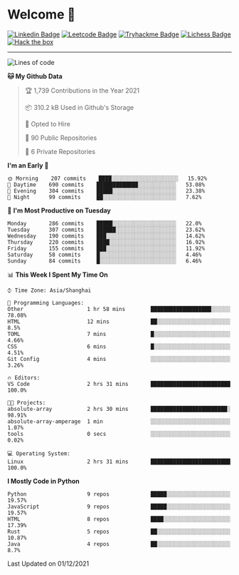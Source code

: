 # Welcome 👋

[![Linkedin Badge](https://img.shields.io/badge/-PedroTorres-blue?style=flat-square&logo=Linkedin&logoColor=white&link=https://www.linkedin.com/in/PedroTorres/)](https://www.linkedin.com/in/pedro-torres-cruz/)
[![Leetcode Badge](https://img.shields.io/badge/profile-leetcode-green)](https://leetcode.com/corfucinas/)
[![Tryhackme Badge](https://img.shields.io/badge/profile-tryhackme-blue)](https://tryhackme.com/p/Corfucinas/)
[![Lichess Badge](https://img.shields.io/badge/challenge_me-lichess-yellow)](https://lichess.org/@/Corfucinas)
[![Hack the box](https://img.shields.io/badge/hack_the_box-profile-red)](https://www.hackthebox.eu/profile/375826)

---

<!--START_SECTION:waka-->
![Lines of code](https://img.shields.io/badge/From%20Hello%20World%20I%27ve%20Written-1.6%20million%20lines%20of%20code-blue)

**🐱 My Github Data** 

> 🏆 1,739 Contributions in the Year 2021
 > 
> 📦 310.2 kB Used in Github's Storage 
 > 
> 💼 Opted to Hire
 > 
> 📜 90 Public Repositories 
 > 
> 🔑 6 Private Repositories  
 > 
**I'm an Early 🐤** 

```text
🌞 Morning    207 commits    ████░░░░░░░░░░░░░░░░░░░░░   15.92% 
🌆 Daytime    690 commits    █████████████░░░░░░░░░░░░   53.08% 
🌃 Evening    304 commits    █████░░░░░░░░░░░░░░░░░░░░   23.38% 
🌙 Night      99 commits     ██░░░░░░░░░░░░░░░░░░░░░░░   7.62%

```
📅 **I'm Most Productive on Tuesday** 

```text
Monday       286 commits    █████░░░░░░░░░░░░░░░░░░░░   22.0% 
Tuesday      307 commits    ██████░░░░░░░░░░░░░░░░░░░   23.62% 
Wednesday    190 commits    ███░░░░░░░░░░░░░░░░░░░░░░   14.62% 
Thursday     220 commits    ████░░░░░░░░░░░░░░░░░░░░░   16.92% 
Friday       155 commits    ███░░░░░░░░░░░░░░░░░░░░░░   11.92% 
Saturday     58 commits     █░░░░░░░░░░░░░░░░░░░░░░░░   4.46% 
Sunday       84 commits     █░░░░░░░░░░░░░░░░░░░░░░░░   6.46%

```


📊 **This Week I Spent My Time On** 

```text
⌚︎ Time Zone: Asia/Shanghai

💬 Programming Languages: 
Other                    1 hr 58 mins        ███████████████████░░░░░░   78.08% 
HTML                     12 mins             ██░░░░░░░░░░░░░░░░░░░░░░░   8.5% 
TOML                     7 mins              █░░░░░░░░░░░░░░░░░░░░░░░░   4.66% 
CSS                      6 mins              █░░░░░░░░░░░░░░░░░░░░░░░░   4.51% 
Git Config               4 mins              ░░░░░░░░░░░░░░░░░░░░░░░░░   3.26%

🔥 Editors: 
VS Code                  2 hrs 31 mins       █████████████████████████   100.0%

🐱‍💻 Projects: 
absolute-array           2 hrs 30 mins       ████████████████████████░   98.91% 
absolute-array-amperage  1 min               ░░░░░░░░░░░░░░░░░░░░░░░░░   1.07% 
tools                    0 secs              ░░░░░░░░░░░░░░░░░░░░░░░░░   0.02%

💻 Operating System: 
Linux                    2 hrs 31 mins       █████████████████████████   100.0%

```

**I Mostly Code in Python** 

```text
Python                   9 repos             █████░░░░░░░░░░░░░░░░░░░░   19.57% 
JavaScript               9 repos             █████░░░░░░░░░░░░░░░░░░░░   19.57% 
HTML                     8 repos             ████░░░░░░░░░░░░░░░░░░░░░   17.39% 
Rust                     5 repos             ██░░░░░░░░░░░░░░░░░░░░░░░   10.87% 
Java                     4 repos             ██░░░░░░░░░░░░░░░░░░░░░░░   8.7%

```



 Last Updated on 01/12/2021
<!--END_SECTION:waka-->
